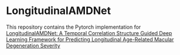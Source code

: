 # LongitudinalAMDNet

This repository contains the Pytorch implementation for [LongitudinalAMDNet: A Temporal Correlation Structure Guided Deep Learning Framework for Predicting Longitudinal Age-Related Macular Degeneration Severity](https://a)
